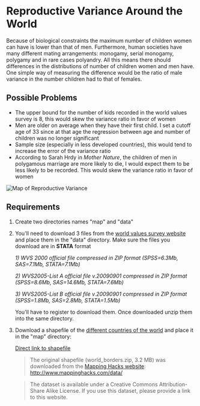 Reproductive Variance Around the World
=======================================

Because of biological constraints the maximum number of children women can have is lower than that of men. Furthermore, human societies have many different mating arrangements: monogamy, serial monogamy, polygamy and in rare cases polyandry. All this means there should differences in the distributions of number of children women and men have. One simple way of measuring the difference would be the ratio of male variance in the number children had to that of females.


Possible Problems
-----------------

- The upper bound for the number of kids recorded in the world values survey is 8, this would skew the variance ratio in favor of women
- Men are older on average when they have their first child. I set a cutoff age of 33 since at that age the regression between age and number of children was no longer significant
- Sample size (especially in less developed countries), this would tend to increase the error of the variance ratio
- According to Sarah Hrdy in _Mother Nature_, the children of men in polygamous marriage are more likely to die, I would expect them to be less likely to be recorded. This would skew the variance ratio in favor of women 

![Map of Reproductive Variance](http://imgur.com/HWt5M.png)

Requirements
---------------
1. Create two directories names "map" and "data"

2.  You'll need to download 3 files from the [world values survey website](http://www.wvsevsdb.com/wvs/WVSData.jsp?Idioma=I) and place them in the "data" directory. Make sure the files you download are in __STATA__ format

    _1) WVS 2000 official file compressed in ZIP format (SPSS=6.3Mb, SAS=7.1Mb, STATA=7.1Mb)_
  
    _2) WVS2005-List A official file v.20090901 compressed in ZIP format (SPSS=8.6Mb, SAS=14.6Mb, STATA=7.6Mb)_
  
    _3) WVS2005-List B official file v.20090901 compressed in ZIP format (SPSS=1.8Mb, SAS=2.8Mb, STATA=1.5Mb)_

    You'll have to register to download them. Once downloaded unzip them into the same directory.

3.  Download a shapefile of the [different countries of the world](http://thematicmapping.org/downloads/world_borders.php) and place it in the "map" directory: 

    [Direct link to shapefile](http://thematicmapping.org/downloads/TM_WORLD_BORDERS_SIMPL-0.3.zip)

    > The original shapefile (world_borders.zip, 3.2 MB) was downloaded from the [Mapping Hacks website](http://www.mappinghacks.com/data/): http://www.mappinghacks.com/data/

    > The dataset is available under a Creative Commons Attribution-Share Alike License. If you use this dataset, please provide a link to this website.



